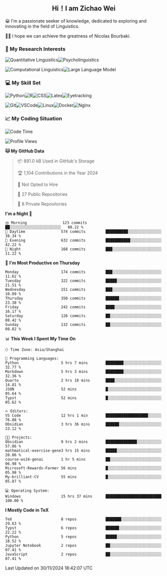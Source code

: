 

## <div align="center">Hi！I am Zichao Wei</div>

😀 I'm a passionate seeker of knowledge, dedicated to exploring and innovating in the field of Linguistics.

🙋‍♂️ I hope we can achieve the greatness of Nicolas Bourbaki.

### 🔬 My Research Interests

![Quantitative Linguistics](https://img.shields.io/badge/Quantitative%20Linguistics-%230072CC.svg?&style=for-the-badge&logo=appveyor&logoColor=white)![Psycholinguistics](https://img.shields.io/badge/Psycholinguistics-%2301a3a1.svg?&style=for-the-badge&logo=AWS%20Amplify&logoColor=white)

![Computational Linguistics](https://img.shields.io/badge/Computational%20Linguistics-%231877F2.svg?&style=for-the-badge&logo=Markdown&logoColor=white)![Large Language Model](https://img.shields.io/badge/Large%20Language%20Model-%23F76300.svg?&style=for-the-badge&logo=Android&logoColor=white)

### 💻 My Skill Set

![Python](https://img.shields.io/badge/Python-%2314354C.svg?style=for-the-badge&logo=python&logoColor=white&color=2AB3E3)![R](https://img.shields.io/badge/-R-276DC3?style=for-the-badge&logo=r&logoColor=white)![CSS](https://img.shields.io/badge/-CSS-1572B6?style=for-the-badge&logo=css3&logoColor=white)![Latex](https://img.shields.io/badge/-Latex-008080?style=for-the-badge&logo=latex&logoColor=white)![Eyetracking](https://img.shields.io/badge/Eyetracking-%230078D6?style=for-the-badge&logo=SearXNG&logoColor=#3050FF)

![Git](https://img.shields.io/badge/-Git-F05032?style=for-the-badge&logo=git&logoColor=white)![VSCode](https://img.shields.io/badge/-VSCode-007ACC?style=for-the-badge&logo=visual-studio-code&logoColor=white)![Linux](https://img.shields.io/badge/-Linux-FCC624?style=for-the-badge&logo=linux&logoColor=black)![Docker](https://img.shields.io/badge/-Docker-2496ED?style=for-the-badge&logo=docker&logoColor=white)![Nginx](https://img.shields.io/badge/-Nginx-009639?style=for-the-badge&logo=nginx&logoColor=white)

### 📈 My Coding Situation

<!--START_SECTION:waka-->
![Code Time](http://img.shields.io/badge/Code%20Time-358%20hrs%2012%20mins-blue)

![Profile Views](http://img.shields.io/badge/Profile%20Views-27-blue)

**🐱 My GitHub Data** 

> 📦 891.0 kB Used in GitHub's Storage 
 > 
> 🏆 1,104 Contributions in the Year 2024
 > 
> 🚫 Not Opted to Hire
 > 
> 📜 27 Public Repositories 
 > 
> 🔑 8 Private Repositories 
 > 
**I'm a Night 🦉** 

```text
🌞 Morning                123 commits         ██░░░░░░░░░░░░░░░░░░░░░░░   08.22 % 
🌆 Daytime                574 commits         ██████████░░░░░░░░░░░░░░░   38.34 % 
🌃 Evening                632 commits         ███████████░░░░░░░░░░░░░░   42.22 % 
🌙 Night                  168 commits         ███░░░░░░░░░░░░░░░░░░░░░░   11.22 % 
```
📅 **I'm Most Productive on Thursday** 

```text
Monday                   174 commits         ███░░░░░░░░░░░░░░░░░░░░░░   11.62 % 
Tuesday                  322 commits         █████░░░░░░░░░░░░░░░░░░░░   21.51 % 
Wednesday                151 commits         ███░░░░░░░░░░░░░░░░░░░░░░   10.09 % 
Thursday                 350 commits         ██████░░░░░░░░░░░░░░░░░░░   23.38 % 
Friday                   242 commits         ████░░░░░░░░░░░░░░░░░░░░░   16.17 % 
Saturday                 126 commits         ██░░░░░░░░░░░░░░░░░░░░░░░   08.42 % 
Sunday                   132 commits         ██░░░░░░░░░░░░░░░░░░░░░░░   08.82 % 
```


📊 **This Week I Spent My Time On** 

```text
🕑︎ Time Zone: Asia/Shanghai

💬 Programming Languages: 
Python                   5 hrs 7 mins        ████████░░░░░░░░░░░░░░░░░   32.77 % 
Markdown                 5 hrs 3 mins        ████████░░░░░░░░░░░░░░░░░   32.36 % 
Quarto                   2 hrs 18 mins       ████░░░░░░░░░░░░░░░░░░░░░   14.81 % 
JSON                     52 mins             █░░░░░░░░░░░░░░░░░░░░░░░░   05.64 % 
Typst                    52 mins             █░░░░░░░░░░░░░░░░░░░░░░░░   05.62 % 

🔥 Editors: 
VS Code                  12 hrs 1 min        ███████████████████░░░░░░   76.88 % 
Obsidian                 3 hrs 36 mins       ██████░░░░░░░░░░░░░░░░░░░   23.12 % 

🐱‍💻 Projects: 
Obsidian                 9 hrs 2 mins        ██████████████░░░░░░░░░░░   57.86 % 
mathmatical-exercise-gene3 hrs 15 mins       █████░░░░░░░░░░░░░░░░░░░░   20.86 % 
course-ws24-genai        1 hr 5 mins         ██░░░░░░░░░░░░░░░░░░░░░░░   06.98 % 
Microsoft-Rewards-Farmer 56 mins             █░░░░░░░░░░░░░░░░░░░░░░░░   05.98 % 
My-brilliant-CV          55 mins             █░░░░░░░░░░░░░░░░░░░░░░░░   05.87 % 

💻 Operating System: 
Windows                  15 hrs 37 mins      █████████████████████████   100.00 % 
```

**I Mostly Code in TeX** 

```text
TeX                      8 repos             ███████░░░░░░░░░░░░░░░░░░   29.63 % 
Typst                    6 repos             ██████░░░░░░░░░░░░░░░░░░░   22.22 % 
Python                   5 repos             █████░░░░░░░░░░░░░░░░░░░░   18.52 % 
Jupyter Notebook         2 repos             ██░░░░░░░░░░░░░░░░░░░░░░░   07.41 % 
JavaScript               2 repos             ██░░░░░░░░░░░░░░░░░░░░░░░   07.41 % 
```




 Last Updated on 30/11/2024 18:42:07 UTC
<!--END_SECTION:waka-->
